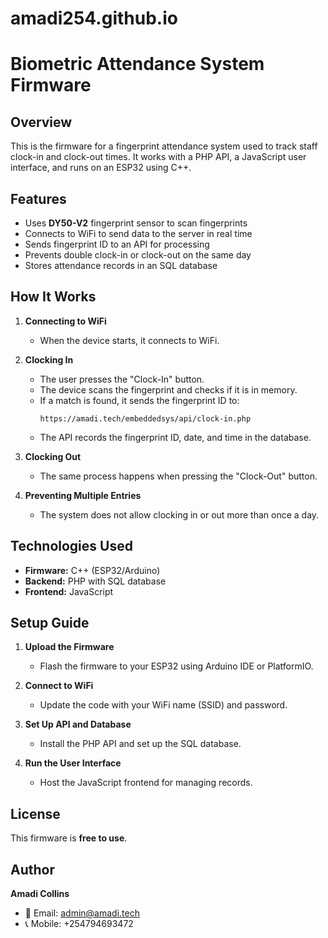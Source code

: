 # amadi254.github.io

# Biometric Attendance System Firmware  

## Overview  
This is the firmware for a fingerprint attendance system used to track staff clock-in and clock-out times. It works with a PHP API, a JavaScript user interface, and runs on an ESP32 using C++.  

## Features  
- Uses **DY50-V2** fingerprint sensor to scan fingerprints  
- Connects to WiFi to send data to the server in real time  
- Sends fingerprint ID to an API for processing  
- Prevents double clock-in or clock-out on the same day  
- Stores attendance records in an SQL database  

## How It Works  
1. **Connecting to WiFi**  
   - When the device starts, it connects to WiFi.  

2. **Clocking In**  
   - The user presses the "Clock-In" button.  
   - The device scans the fingerprint and checks if it is in memory.  
   - If a match is found, it sends the fingerprint ID to:  
     ```
     https://amadi.tech/embeddedsys/api/clock-in.php
     ```
   - The API records the fingerprint ID, date, and time in the database.  

3. **Clocking Out**  
   - The same process happens when pressing the "Clock-Out" button.  

4. **Preventing Multiple Entries**  
   - The system does not allow clocking in or out more than once a day.  

## Technologies Used  
- **Firmware:** C++ (ESP32/Arduino)  
- **Backend:** PHP with SQL database  
- **Frontend:** JavaScript  

## Setup Guide  
1. **Upload the Firmware**  
   - Flash the firmware to your ESP32 using Arduino IDE or PlatformIO.  

2. **Connect to WiFi**  
   - Update the code with your WiFi name (SSID) and password.  

3. **Set Up API and Database**  
   - Install the PHP API and set up the SQL database.  

4. **Run the User Interface**  
   - Host the JavaScript frontend for managing records.  

## License  
This firmware is **free to use**.  

## Author  
**Amadi Collins**  
- 📧 Email: [admin@amadi.tech](mailto:admin@amadi.tech)  
- 📞 Mobile: +254794693472
